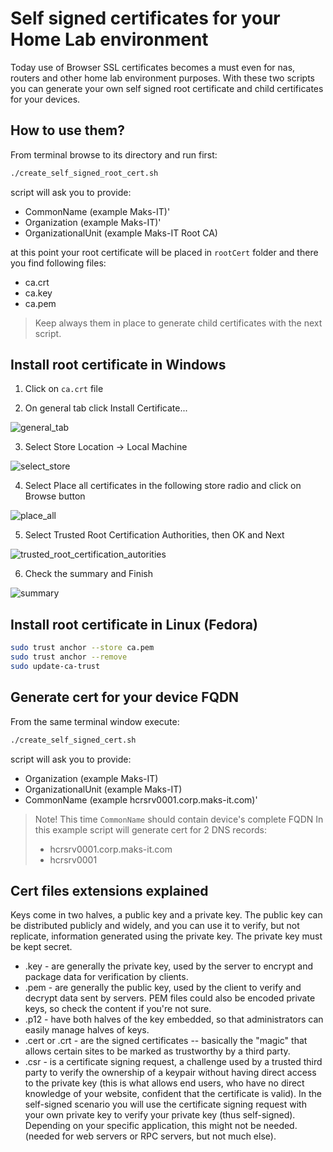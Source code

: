 # Self signed certificates for your Home Lab environment

Today use of Browser SSL certificates becomes a must even for nas, routers and other home lab environment purposes.
With these two scripts you can generate your own self signed root certificate and child certificates for your devices.

## How to use them?
  
From terminal browse to its directory and run first:

```bash
./create_self_signed_root_cert.sh
```

script will ask you to provide:

* CommonName (example Maks-IT)'
* Organization (example Maks-IT)'
* OrganizationalUnit (example Maks-IT Root CA)

at this point your root certificate will be placed in `rootCert` folder and there you find following files:

* ca.crt
* ca.key
* ca.pem

> Keep always them in place to generate child certificates with the next script.

## Install root certificate in Windows

1. Click on `ca.crt` file

2. On general tab click Install Certificate...

![general_tab](/resources/2023-09-10_114033.png)

3. Select Store Location -> Local Machine

![select_store](/resources/2023-09-10_114102.png)

4. Select Place all certificates in the following store radio and click on Browse button

![place_all](/resources/2023-09-10_114114.png)

5. Select Trusted Root Certification Authorities, then OK and Next

![trusted_root_certification_autorities](/resources/2023-09-10_114123.png)

6. Check the summary and Finish

![summary](/resources/2023-09-10_114137.png)

## Install root certificate in Linux (Fedora)

```bash
sudo trust anchor --store ca.pem
sudo trust anchor --remove
sudo update-ca-trust
```

## Generate cert for your device FQDN

From the same terminal window execute:

```bash
./create_self_signed_cert.sh
```

script will ask you to provide:

* Organization (example Maks-IT)
* OrganizationalUnit (example Maks-IT)
* CommonName (example hcrsrv0001.corp.maks-it.com)'

> Note! This time `CommonName` should contain device's complete FQDN
> In this example script will generate cert for 2 DNS records:
> * hcrsrv0001.corp.maks-it.com
> * hcrsrv0001

## Cert files extensions explained

Keys come in two halves, a public key and a private key.
The public key can be distributed publicly and widely, and you can use it to verify,
but not replicate, information generated using the private key. 
The private key must be kept secret.

* .key - are generally the private key, used by the server to encrypt and package data for verification by clients.
* .pem - are generally the public key, used by the client to verify and decrypt data sent by servers. PEM files could also be encoded private keys, so check the content if you're not sure.
* .p12 - have both halves of the key embedded, so that administrators can easily manage halves of keys.
* .cert or .crt - are the signed certificates -- basically the "magic" that allows certain sites to be marked as trustworthy by a third party.
* .csr - is a certificate signing request, a challenge used by a trusted third party to verify the ownership of a keypair without having direct access to the private key (this is what allows end users, who have no direct knowledge of your website, confident that the certificate is valid). In the self-signed scenario you will use the certificate signing request with your own private key to verify your private key (thus self-signed). Depending on your specific application, this might not be needed. (needed for web servers or RPC servers, but not much else).